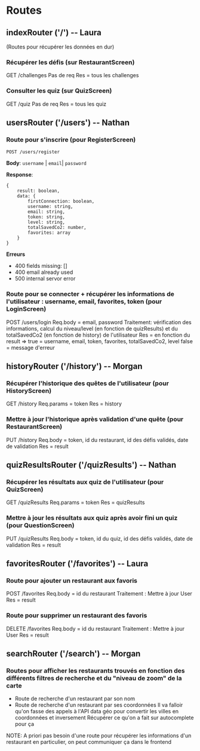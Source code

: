 # Routes

## indexRouter ('/') -- Laura

(Routes pour récupérer les données en dur)

### Récupérer les défis (sur RestaurantScreen)

GET /challenges
Pas de req
Res = tous les challenges

### Consulter les quiz (sur QuizScreen)

GET /quiz
Pas de req
Res = tous les quiz

## usersRouter ('/users') -- Nathan

### Route pour s'inscrire (pour RegisterScreen)

`POST /users/register`

**Body**: `username` | `email`| `password`

**Response**:

```
{
    result: boolean,
    data: {
        firstConnection: boolean,
        username: string,
        email: string,
        token: string,
        level: string,
        totalSavedCo2: number,
        favorites: array
    }
}
```

**Erreurs**

- 400 fields missing: []
- 400 email already used
- 500 internal servor error

### Route pour se connecter + récupérer les informations de l'utilisateur : username, email, favorites, token (pour LoginScreen)

POST /users/login
Req.body = email, password
Traitement: vérification des informations, calcul du niveau/level (en fonction de quizResults) et du totalSavedCo2 (en fonction de history) de l'utilisateur
Res = en fonction du result =>
true = username, email, token, favorites, totalSavedCo2, level
false = message d'erreur

## historyRouter ('/history') -- Morgan

### Récupérer l'historique des quêtes de l'utilisateur (pour HistoryScreen)

GET /history
Req.params = token
Res = history

### Mettre à jour l'historique après validation d'une quête (pour RestaurantScreen)

PUT /history
Req.body = token, id du restaurant, id des défis validés, date de validation
Res = result

## quizResultsRouter ('/quizResults') -- Nathan

### Récupérer les résultats aux quiz de l'utilisateur (pour QuizScreen)

GET /quizResults
Req.params = token
Res = quizResults

### Mettre à jour les résultats aux quiz après avoir fini un quiz (pour QuestionScreen)

PUT /quizResults
Req.body = token, id du quiz, id des défis validés, date de validation
Res = result

## favoritesRouter ('/favorites') -- Laura

### Route pour ajouter un restaurant aux favoris

POST /favorites
Req.body = id du restaurant
Traitement : Mettre à jour User
Res = result

### Route pour supprimer un restaurant des favoris

DELETE /favorites
Req.body = id du restaurant
Traitement : Mettre à jour User
Res = result

## searchRouter ('/search') -- Morgan

### Routes pour afficher les restaurants trouvés en fonction des différents filtres de recherche et du "niveau de zoom" de la carte

- Route de recherche d'un restaurant par son nom
- Route de recherche d'un restaurant par ses coordonnées
  Il va falloir qu'on fasse des appels à l'API data géo pour convertir les villes en coordonnées et inversement
  Récupérer ce qu'on a fait sur autocomplete pour ça

NOTE: A priori pas besoin d'une route pour récupérer les informations d'un restaurant en particulier, on peut communiquer ça dans le frontend
